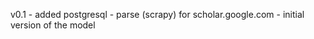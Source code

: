 v0.1 - added postgresql
     - parse (scrapy) for scholar.google.com
     - initial version of the model
